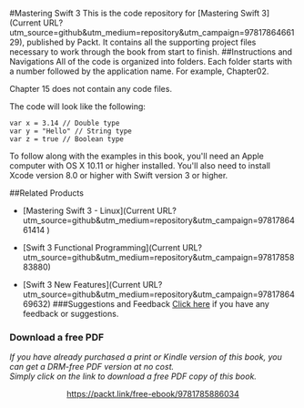 #Mastering Swift 3
This is the code repository for [Mastering Swift 3](Current URL?utm_source=github&utm_medium=repository&utm_campaign=9781786466129), published by Packt. It contains all the supporting project files necessary to work through the book from start to finish.
##Instructions and Navigations
All of the code is organized into folders. Each folder starts with a number followed by the application name. For example, Chapter02.

Chapter 15 does not contain any code files.

The code will look like the following:
```
var x = 3.14 // Double type
var y = "Hello" // String type
var z = true // Boolean type
```

To follow along with the examples in this book, you'll need an Apple computer with OS X 10.11 or higher installed. You'll also need to install Xcode version 8.0 or higher with Swift version 3 or higher.

##Related Products
* [Mastering Swift 3 - Linux](Current URL?utm_source=github&utm_medium=repository&utm_campaign=9781786461414 )

* [Swift 3 Functional Programming](Current URL?utm_source=github&utm_medium=repository&utm_campaign=9781785883880)

* [Swift 3 New Features](Current URL?utm_source=github&utm_medium=repository&utm_campaign=9781786469632)
###Suggestions and Feedback
[Click here](https://docs.google.com/forms/d/e/1FAIpQLSe5qwunkGf6PUvzPirPDtuy1Du5Rlzew23UBp2S-P3wB-GcwQ/viewform) if you have any feedback or suggestions.
### Download a free PDF

 <i>If you have already purchased a print or Kindle version of this book, you can get a DRM-free PDF version at no cost.<br>Simply click on the link to download a free PDF copy of this book.</i>
<p align="center"> <a href="https://packt.link/free-ebook/9781785886034">https://packt.link/free-ebook/9781785886034 </a> </p>